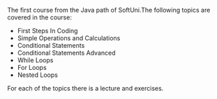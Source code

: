 The first course from the Java path of SoftUni.The following topics are covered in the course:

- First Steps In Coding
- Simple Operations and Calculations
- Conditional Statements
- Conditional Statements Advanced
- While Loops
- For Loops
- Nested Loops

For each of the topics there is a lecture and exercises.
